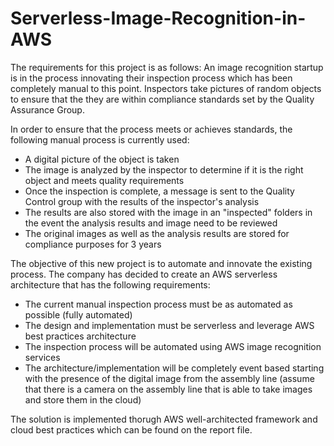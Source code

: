 # Serverless-Image-Recognition-in-AWS
The requirements for this project is as follows:
An image recognition startup is in the process innovating their inspection process which has been completely manual to this point. Inspectors take pictures of random objects to ensure that the they are within compliance standards set by the Quality Assurance Group.

In order to ensure that the process meets or achieves standards, the following manual process is currently used:

- A digital picture of the object is taken 
- The image is analyzed by the inspector to determine if it is the right object and meets quality requirements
- Once the inspection is complete, a message is sent to the Quality Control group with the results of the inspector's analysis
- The results are also stored with the image in an "inspected" folders in the event the analysis results and image need to be reviewed
- The original images as well as the analysis results are stored for compliance purposes for 3 years

The objective of this new project is to automate and innovate the existing process. The company has decided to create an AWS serverless architecture that has the following requirements:

- The current manual inspection process must be as automated as possible (fully automated)
- The design and implementation must be serverless and leverage AWS best practices architecture
- The inspection process will be automated using AWS image recognition services
- The architecture/implementation will be completely event based starting with the presence of the digital image from the assembly line (assume that there is a camera on the assembly line that is able to take images and store them in the cloud)

The solution is implemented thorugh AWS well-architected framework and cloud best practices which can be found on the report file.

